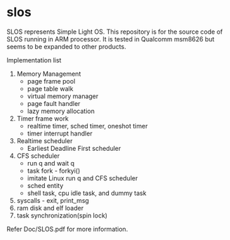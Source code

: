 # slos
SLOS represents Simple Light OS. 
This repository is for the source code of SLOS running in ARM processor. 
It is tested in Qualcomm msm8626 but seems to be expanded to other products.

Implementation list 

1. Memory Management 
   - page frame pool
   - page table walk
   - virtual memory manager
   - page fault handler
   - lazy memory allocation
2. Timer frame work
   - realtime timer, sched timer, oneshot timer
   - timer interrupt handler
3. Realtime scheduler
   - Earliest Deadline First scheduler
4. CFS scheduler
   - run q and wait q
   - task fork - forkyi()
   - imitate Linux run q and CFS scheduler 
   - sched entity
   - shell task, cpu idle task, and dummy task
4. syscalls - exit, print_msg
5. ram disk and elf loader 
6. task synchronization(spin lock)

Refer Doc/SLOS.pdf for more information.
